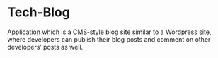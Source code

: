 # Tech-Blog
Application which is  a CMS-style blog site similar to a Wordpress site, where developers can publish their blog posts and comment on other developers’ posts as well.
